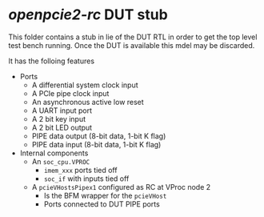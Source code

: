 # _openpcie2-rc_ DUT stub

This folder contains a stub in lie of the DUT RTL in order to get the top level test bench running. Once the DUT is available this mdel may be discarded.

It has the folloing features

  * Ports
    * A differential system clock input
    * A PCIe pipe clock input
    * An asynchronous active low reset
    * A UART input port
    * A 2 bit key input
    * A 2 bit LED output
    * PIPE data output (8-bit data, 1-bit K flag)
    * PIPE data input  (8-bit data, 1-bit K flag)
  * Internal components
    * An `soc_cpu.VPROC`
      * `imem_xxx` ports tied off
      * `soc_if` with inputs tied off
    * A `pcieVHostsPipex1` configured as RC at VProc node 2
      * Is the BFM wrapper for the `pcieVHost`
      * Ports connected to DUT PIPE ports
